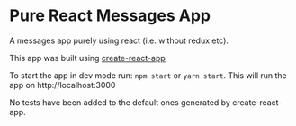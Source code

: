 # Pure React Messages App

A messages app purely using react (i.e. without redux etc).

This app was built using [create-react-app](https://github.com/facebookincubator/create-react-app)

To start the app in dev mode run: `npm start` or `yarn start`. This will run the app on http://localhost:3000

No tests have been added to the default ones generated by create-react-app.


